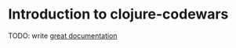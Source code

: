 # Introduction to clojure-codewars

TODO: write [great documentation](http://jacobian.org/writing/what-to-write/)
